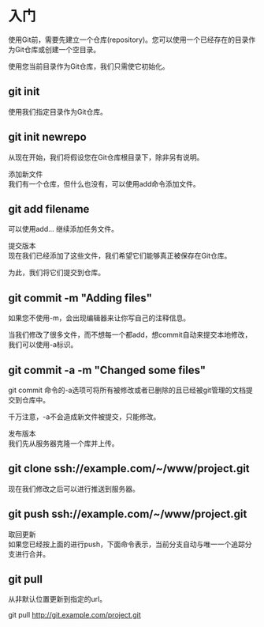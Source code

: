 #  入门  
使用Git前，需要先建立一个仓库(repository)。您可以使用一个已经存在的目录作为Git仓库或创建一个空目录。  

使用您当前目录作为Git仓库，我们只需使它初始化。  

##  git init  
使用我们指定目录作为Git仓库。  

##  git init newrepo   
从现在开始，我们将假设您在Git仓库根目录下，除非另有说明。  

添加新文件  
我们有一个仓库，但什么也没有，可以使用add命令添加文件。  

##  git add filename  
可以使用add... 继续添加任务文件。  

提交版本  
现在我们已经添加了这些文件，我们希望它们能够真正被保存在Git仓库。  
 
为此，我们将它们提交到仓库。  

##  git commit -m "Adding files"  
如果您不使用-m，会出现编辑器来让你写自己的注释信息。  

当我们修改了很多文件，而不想每一个都add，想commit自动来提交本地修改，我们可以使用-a标识。  

##  git commit -a -m "Changed some files"  
git commit 命令的-a选项可将所有被修改或者已删除的且已经被git管理的文档提交到仓库中。  

千万注意，-a不会造成新文件被提交，只能修改。  

发布版本  
我们先从服务器克隆一个库并上传。  

##  git clone ssh://example.com/~/www/project.git  
现在我们修改之后可以进行推送到服务器。  

##  git push ssh://example.com/~/www/project.git  
取回更新  
如果您已经按上面的进行push，下面命令表示，当前分支自动与唯一一个追踪分支进行合并。  

##  git pull  
从非默认位置更新到指定的url。  

git pull http://git.example.com/project.git  
